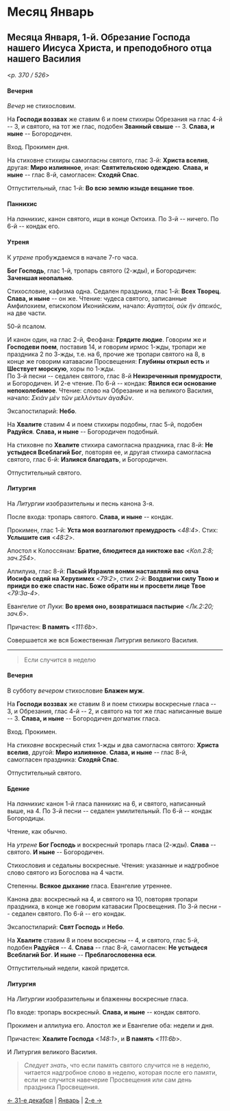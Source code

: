 
# Месяц Январь

## Месяца Января, 1-й. Обрезание Господа нашего Иисуса Христа, и преподобного отца нашего Василия  

<*p. 370 / 526*>

#### Вечерня

*Вечер* не стихословим. 

На **Господи воззвах** же ставим 6 и поем стихиры Обрезания на глас 4-й -- 3, 
и святого, на тот же глас, подобен **Званный свыше** -- 3. 
**Слава, и ныне** -- Богородичен. 

Вход. Прокимен дня. 

На стиховне стихиры самогласны святого, глас 3-й: **Христа вселив**, 
другая: **Миро излиянное**, 
иная: **Святительскою одеждею**. 
**Слава, и ныне** -- глас 8-й, самогласен: **Сходяй Спас**. 

Отпустительный, глас 1-й: **Во всю землю изыде вещание твое**. 

#### Паннихис

На *паннихис*, канон святого, ищи в конце Октоиха. 
По 3-й -- ничего. 
По 6-й -- кондак его. 

#### Утреня

К *утрене* пробуждаемся в начале 7-го часа. 

**Бог Господь**, глас 1-й, тропарь святого (2-жды), и Богородичен: **Заченшая неопально**.

Стихословие, кафизма одна. 
Седален праздника, глас 1-й: **Всех Творец**. **Слава, и ныне** -- он же. 
Чтение: чудеса святого, записанные Амфилохием, епископом Иконийским, начало: 
*̓Αγαπητοί, οὐκ ἢν ἀπεικός*, на две части. 

50-й псалом.

И канон один, на глас 2-й, Феофана: **Грядите людие**. 
Говорим же и **Господеви поем**, поставив 14, и говорим ирмос 1-жды, тропари же праздника 2 по 3-жды, т.е. на 6, 
прочие же тропари святого на 8, в конце же говорим катавасии Просвещения: **Глубины открыл есть** и **Шествует морскую**, 
хоры по 1-жды.  
По 3-й песни -- седален святого, глас 8-й **Неизреченныя премудрости**, и Богородичен. И 2-е чтение. 
По 6-й -- кондак: **Явился еси основание непоколебимое**. 
Чтение: слово на Обрезание и на великого Василия, начало: *Σκιὰν μὲν τῶν μελλόντων ἀγαϑῶν*. 

Эксапостиларий: **Небо**. 

На **Хвалите** ставим 4 и поем стихиры подобны, глас 5-й, подобен **Радуйся**. 
**Слава, и ныне** -- Богородичен подобный. 

На стиховне по **Хвалите** стихира самогласна праздника, глас 8-й: **Не устыдеся Всеблагий Бог**, 
повторяя ее, и другая стихира самогласна святого, глас 6-й: **Излияся благодать**, и Богородичен.  

Отпустительный святого. 

#### Литургия

На *Литургии* изобразительны и песнь канона 3-я. 

После входа: тропарь святого. 
**Слава, и ныне** -- кондак. 

Прокимен, глас 1-й: **Уста моя возглаголют премудрость** <*48:4*>. 
Стих: **Услышите сия** <*48:2*>. 

Апостол к Колоссянам: **Братие, блюдитеся да никтоже вас** <*Кол.2:8; зач.254*>. 

Аллилуиа, глас 8-й: **Пасый Израиля вонми наставляяй яко овча Иосифа седяй на Херувимех** <*79:2*>, 
стих 2-й: **Воздвигни силу Твою и прииди во еже спасти нас. Боже обрати ны и просвети лице Твое** <*79:3a-4*>. 

Евангелие от Луки: **Во время оно, возвратишася пастырие** <*Лк.2:20; зач.6*>. 

Причастен: **В память** <*111:6b*>. 

Совершается же вся Божественная Литургия великого Василия. 

---

> Если случится в неделю

#### Вечерня

В субботу *вечером* стихословие **Блажен муж**. 

На **Господи воззвах** же ставим 8 и поем стихиры воскресные гласа -- 3, 
и Обрезания, глас 4-й -- 2, 
и святого на тот же глас написанные выше -- 3. 
**Слава, и ныне** -- Богородичен догматик гласа. 

Вход. Прокимен. 

На *стиховне* воскресный стих 1-жды и два самогласна святого: **Христа вселив**, другой: **Миро излиянное**. 
**Слава, и ныне** -- глас 8-й, самогласен праздника: **Сходяй Спас**. 

Отпустительный святого. 

#### Бдение

На *паннихис* канон 1-й гласа паннихис на 6, и святого, написанный выше, на 4. 
По 3-й песни -- седален умилительный. 
По 6-й -- кондак Богородицы. 

Чтение, как обычно. 

На *утрене* **Бог Господь** и воскресный тропарь гласа (2-жды). 
**Слава** -- святого. 
**И ныне** -- Богородичен. 

Стихословия и седальны воскресные. 
Чтения: указанные и надгробное слово святого из Богослова на 4 части. 

Степенны. **Всякое дыхание** гласа. Евангелие утреннее. 
  
Канона два: воскресный на 4, и святого на 10, повторяя тропари праздника, в конце же говорим 
катавасии Просвещения. 
По 3-й песни -- седален святого. 
По 6-й -- его кондак. 

Эксапостиларий: **Свят Господь** и **Небо**. 

На **Хвалите** ставим 8 и поем воскресны -- 4, и святого, глас 5-й, подобен **Радуйся** -- 4. 
**Слава** -- глас 8-й, самогласен: **Не устыдеся Всеблагий Бог**. 
**И ныне** -- **Преблагословенна еси**. 

Отпустительный недели, какой придется. 

#### Литургия

На *Литургии* изобразительны и блаженны воскресные гласа.

По входе: тропарь воскресный. 
**Слава, и ныне** -- кондак святого. 

Прокимен и аллилуиа его.
Апостол же и Евангелие оба: недели и дня. 

Причастен: **Хвалите Господа** <*148:1*>, и **В память** <*111:6b*>. 

И Литургия великого Василия. 

> *Следует знать*, что если память святого случится не в неделю, читается надгробное слово в
> неделю, которая после его памяти, если не случится навечерие Просвещения или сам день праздника
> Просвещения. 

[← 31-е декабря](../12_december/12_31_EUR.ru.md) | [Январь](README.md#1-й) | [2-е →](01_02_EUR.ru.md)
